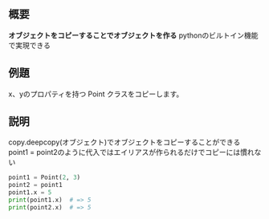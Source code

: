 ## 概要
**オブジェクトをコピーすることでオブジェクトを作る**
pythonのビルトイン機能で実現できる

## 例題
x、yのプロパティを持つ Point クラスをコピーします。

## 説明
copy.deepcopy(オブジェクト)でオブジェクトをコピーすることができる  
point1 = point2のように代入ではエイリアスが作られるだけでコピーには慣れない  

```python
point1 = Point(2, 3)
point2 = point1
point1.x = 5
print(point1.x)  # => 5
print(point2.x)  # => 5
```
